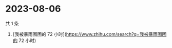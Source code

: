 # 2023-08-06

共 1 条

<!-- BEGIN -->
<!-- 最后更新时间 Sun Aug 06 2023 04:06:48 GMT+0800 (China Standard Time) -->

1. [我被暴雨围困的 72 小时](https://www.zhihu.com/search?q=我被暴雨围困的 72
   小时)

<!-- END -->
